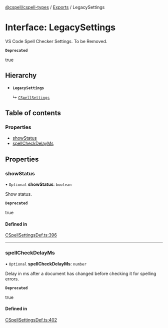 [@cspell/cspell-types](../README.md) / [Exports](../modules.md) / LegacySettings

# Interface: LegacySettings

VS Code Spell Checker Settings.
To be Removed.

**`Deprecated`**

true

## Hierarchy

- **`LegacySettings`**

  ↳ [`CSpellSettings`](CSpellSettings.md)

## Table of contents

### Properties

- [showStatus](LegacySettings.md#showstatus)
- [spellCheckDelayMs](LegacySettings.md#spellcheckdelayms)

## Properties

### showStatus

• `Optional` **showStatus**: `boolean`

Show status.

**`Deprecated`**

true

#### Defined in

[CSpellSettingsDef.ts:396](https://github.com/streetsidesoftware/cspell/blob/d85344c/packages/cspell-types/src/CSpellSettingsDef.ts#L396)

___

### spellCheckDelayMs

• `Optional` **spellCheckDelayMs**: `number`

Delay in ms after a document has changed before checking it for spelling errors.

**`Deprecated`**

true

#### Defined in

[CSpellSettingsDef.ts:402](https://github.com/streetsidesoftware/cspell/blob/d85344c/packages/cspell-types/src/CSpellSettingsDef.ts#L402)
